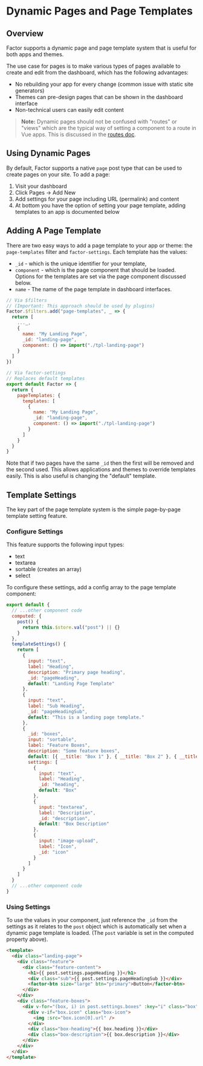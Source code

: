 # Dynamic Pages and Page Templates

## Overview

Factor supports a dynamic page and page template system that is useful for both apps and themes.

The use case for pages is to make various types of pages available to create and edit from the dashboard, which has the following advantages:

- No rebuilding your app for every change (common issue with static site generators)
- Themes can pre-design pages that can be shown in the dashboard interface
- Non-technical users can easily edit content

> **Note:** Dynamic pages should not be confused with "routes" or "views" which are the typical way of setting a component to a route in Vue apps. This is discussed in the [routes doc](./routes-and-stores).

## Using Dynamic Pages

By default, Factor supports a native `page` post type that can be used to create pages on your site. To add a page:

1. Visit your dashboard
2. Click Pages &rarr; Add New
3. Add settings for your page including URL (permalink) and content
4. At bottom you have the option of setting your page template, adding templates to an app is documented below

## Adding A Page Template

There are two easy ways to add a page template to your app or theme: the `page-templates` filter and `factor-settings`. Each template has the values:

- `_id` - which is the unique identifier for your template,
- `component` - which is the page component that should be loaded. Options for the templates are set via the page component discussed below.
- `name` - The name of the page template in dashboard interfaces.

```js
// Via $filters
// (Important: This approach should be used by plugins)
Factor.$filters.add("page-templates", _ => {
  return [
    ..._,
    {
      name: "My Landing Page",
      _id: "landing-page",
      component: () => import("./tpl-landing-page")
    }
  ]
})

// Via factor-settings
// Replaces default templates
export default Factor => {
  return {
    pageTemplates: {
      templates: [
        {
          name: "My Landing Page",
          _id: "landing-page",
          component: () => import("./tpl-landing-page")
        }
      ]
    }
  }
}
```

Note that if two pages have the same `_id` then the first will be removed and the second used. This allows applications and themes to override templates easily. This is also useful is changing the "default" template.

## Template Settings

The key part of the page template system is the simple page-by-page template setting feature.

### Configure Settings

This feature supports the following input types:

- text
- textarea
- sortable (creates an array)
- select

To configure these settings, add a config array to the page template component:

```js
export default {
  // ...other component code
  computed: {
    post() {
      return this.$store.val("post") || {}
    }
  },
  templateSettings() {
    return [
      {
        input: "text",
        label: "Heading",
        description: "Primary page heading",
        _id: "pageHeading",
        default: "Landing Page Template"
      },
      {
        input: "text",
        label: "Sub Heading",
        _id: "pageHeadingSub",
        default: "This is a landing page template."
      },
      {
        _id: "boxes",
        input: "sortable",
        label: "Feature Boxes",
        description: "Some feature boxes",
        default: [{ __title: "Box 1" }, { __title: "Box 2" }, { __title: "Box 3" }],
        settings: [
          {
            input: "text",
            label: "Heading",
            _id: "heading",
            default: "Box"
          },
          {
            input: "textarea",
            label: "Description",
            _id: "description",
            default: "Box Description"
          },
          {
            input: "image-upload",
            label: "Icon",
            _id: "icon"
          }
        ]
      }
    ]
  }
  // ...other component code
}
```

### Using Settings

To use the values in your component, just reference the `_id` from the settings as it relates to the `post` object which is automatically set when a dynamic page template is loaded. (The `post` variable is set in the computed property above).

```html
<template>
  <div class="landing-page">
    <div class="feature">
      <div class="feature-content">
        <h1>{{ post.settings.pageHeading }}</h1>
        <div class="sub">{{ post.settings.pageHeadingSub }}</div>
        <factor-btn size="large" btn="primary">Button</factor-btn>
      </div>
    </div>
    <div class="feature-boxes">
      <div v-for="(box, i) in post.settings.boxes" :key="i" class="box">
        <div v-if="box.icon" class="box-icon">
          <img :src="box.icon[0].url" />
        </div>
        <div class="box-heading">{{ box.heading }}</div>
        <div class="box-description">{{ box.description }}</div>
      </div>
    </div>
  </div>
</template>
```
